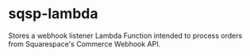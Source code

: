 # sqsp-lambda
Stores a webhook listener Lambda Function intended to process orders from Squarespace's Commerce Webhook API.
